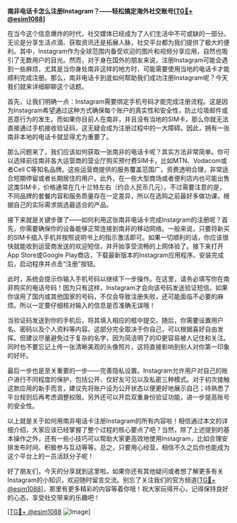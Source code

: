 **南非电话卡怎么注册Instagram？——轻松搞定海外社交账号[[TG💪+ @esim1088](https://t.me/s/esim1088)]**

在当今这个信息爆炸的时代，社交媒体已经成为了人们生活中不可或缺的一部分。无论是分享生活点滴、获取资讯还是拓展人脉，社交平台都为我们提供了极大的便利。其中，Instagram作为全球范围内备受欢迎的图片和视频分享应用，自然也吸引了无数用户的目光。然而，对于身在国外的朋友来说，注册Instagram可能会遇到一些麻烦，尤其是当你身处南非这样的地方时，可能需要使用当地的电话卡才能顺利完成注册。那么，南非电话卡到底如何帮助我们成功注册Instagram呢？今天我们就来详细聊聊这个话题。

首先，让我们明确一点：Instagram需要绑定手机号码才能完成注册流程。这是因为Instagram希望通过这种方式确保每个账户的真实性和安全性，防止垃圾邮件或恶意行为的发生。而如果你目前人在南非，并且没有当地的SIM卡，那么你就无法直接通过手机接收验证码，这无疑会成为注册过程中的一大障碍。因此，拥有一张南非本地的电话卡就显得尤为重要了。

那么问题来了，我们应该如何获取一张南非的电话卡呢？其实方法非常简单。你可以选择前往南非各大运营商的营业厅购买预付费SIM卡，比如MTN、Vodacom或者Cell C等知名品牌。这些运营商提供的服务覆盖范围广，资费透明合理，非常适合短期停留或者长期居住的用户。此外，在一些大型商场或者便利店内也可能出售这类SIM卡，价格通常在几十兰特左右（约合人民币几元）。不过需要注意的是，不同品牌的套餐内容和服务质量存在一定差异，所以在选购之前最好多做功课，根据自己的实际需求挑选最适合的产品。

接下来就是关键步骤了——如何利用这张南非电话卡完成Instagram的注册呢？首先，你需要确保你的设备能够正常连接到南非的移动网络。一般来说，只要将新买的SIM卡插入手机并按照说明书上的指示激活即可。如果一切顺利的话，你应该很快就能收到运营商发送的欢迎短信，并开始享受流畅的上网体验了。接下来打开App Store或Google Play商店，下载最新版本的Instagram应用程序。安装完成后，启动程序并点击“注册”按钮。

此时，系统会提示你输入手机号码以继续下一步操作。在这里，请务必填写你在南非购买的电话号码！因为只有这样，Instagram才会向该号码发送验证短信。如果你误用了国内或其他国家的号码，不仅会导致注册失败，还可能面临不必要的麻烦。所以一定要仔细核对输入的信息是否准确无误哦！

当验证码发送到你的手机后，将其填入相应的框中提交。随后，你需要设置用户名、密码以及个人资料等内容。这部分完全取决于你自己，可以根据喜好自由发挥。但建议尽量避免过于复杂的名字，因为简洁明了的ID更容易被人记住和关注。同时也不要忘记上传一张清晰美观的头像照片，这将直接影响到别人对你第一印象的好坏。

最后一步也是至关重要的一步——完善隐私设置。Instagram允许用户对自己的账户进行不同程度的保护，包括公开、仅好友可见以及私密三种模式。对于初次接触这款应用的新手而言，建议先将账户设为公开状态以便更好地展示自己；待熟悉了平台规则后再考虑调整权限。另外还可以开启双重身份验证功能，进一步提高账号的安全性。

以上就是关于如何用南非电话卡注册Instagram的所有内容啦！相信通过本文的详细介绍，大家应该已经掌握了整个过程的核心要点了吧？当然，除了上述提到的基本操作之外，还有一些小技巧可以帮助大家更高效地使用Instagram，比如合理安排发布时间、积极参与互动等等。总之，只要用心经营，相信不久之后你也能成为这个平台上的一员活跃分子呢！

好了朋友们，今天的分享就到这里啦。如果你还有其他疑问或者想了解更多有关Instagram的小知识，欢迎随时留言交流。别忘了关注我们的官方频道[[TG💪+ @esim1088](https://t.me/s/esim1088)]，那里有更多精彩的内容等着你哦！祝大家玩得开心，记得保持良好的心态，享受社交带来的乐趣吧！

[[TG💪+ @esim1088](https://t.me/s/esim1088) ![Image](https://i.postimg.cc/4NQfJmqS/Snipaste-2025-05-13-00-14-12.png)]